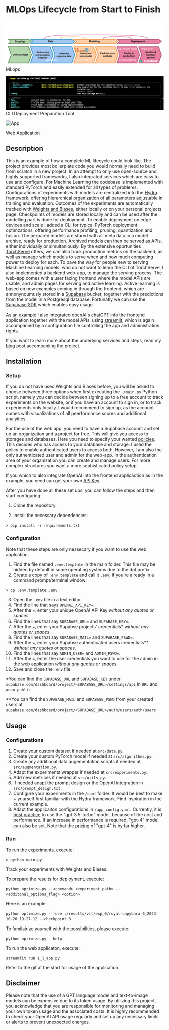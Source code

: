 MLOps Lifecycle from Start to Finish
=================
![Header](imgs/header_mlops.png "ref.: MLops Specialization from deeplearing.ai")
MLops

![Optimize](imgs/optimize.png "CLI deployment optimization")
CLI Deployment Preparation Tool

![App](imgs/app.gif "Web Application")

Web Application


Description
-----------------
This is an example of how a complete ML lifecycle could look like. The project 
provides most boilerplate code you would normally need to build from scratch in 
a new project. In an attempt to only use open-source and highly supported 
frameworks, I also integrated services which are easy to use and configure. For 
Machine Learning the codebase is implemented with standard PyTorch and easily 
extended for all types of problems. Configurations of experiments with models 
are centralized into the 
[Hydra](https://github.com/facebookresearch/hydra) framework, offering 
hierarchical organization of all parameters adjustable in training and 
evaluation. Outcomes of the experiments are automatically tracked with 
[Weights and Biases](https://wandb.ai/site), either locally or on your personal
projects page. Checkpoints of models are stored locally and can be used
after the modelling part is done for deployment. To enable deployment on edge
devices and scale I added a CLI for typical PyTorch deployment optimzations, 
offering performance profiling, pruning, quantization and fusion. The perpared
models are stored with all meta data in a model archive, ready for production.
Archived models can then be served as APIs, either individually or 
simultaniously. By the extensive opprtunities 
[TorchServe](https://pytorch.org/serve/getting_started.html) offers, we can also 
track production metrics on the backend, as well as manage which models to serve
when and how much computing power to deploy for each. To pave the way for 
people new to serving Machine Learning models, who do not want to learn the CLI
of TorchServe, I also implemented a backend web-app, to manage the serving 
process. The web-app comes with a user facing frontend where the model APIs are
usable, and admin pages for serving and active learning. Active learning is
based on new examples coming in through the frontend, which are annonynoumusly 
stored in a [Supabase](https://supabase.com/docs) bucket, together with the 
predictions from the model in a Postgresql database. Fortunatly we can use the 
[Supabase SDK](https://supabase.com/docs/reference/python/introduction) which 
enables easy usage.

As an example I also integrated openAI's [chatGPT](https://openai.com/chatgpt) 
into the frontend application together with the model APIs, using 
[streamlit](https://streamlit.io/), which is again accompanied by a 
configuration file controlling the app and administration rights.

If you want to learn more about the underlying services and steps, read my [blog](https://philippmoehl.github.io/)
post accompaniing the project.

Installation
---------------

### Setup
If you do not have used Weights and Biases before, you will be asked to choose
between three options when first executing the `./main.py` Python script, namely
you can decide between signing up to a free account to track experiments on the 
website, or if you have an account to sign in, or to track experiments only 
locally. I would recommend to sign up, as the account comes with visualizations
of all peerformance scores and additional analyitics.

For the use of the web app, you need to have a Supabase account and set up an
organization and a project for free. This will give you access to storages and 
databases. Here you need to specify your wanted 
[policies](https://supabase.com/docs/learn/auth-deep-dive/auth-policies). This
decides who has access to your database and storage. I used the policy to 
enable authenticated users to access both. However, I am also the only 
authenticated user and admin for the web-app. In the authentication area of 
your organization you can create and manage users. For more complex structures
you want a more sophisticated policy setup.

If you which to also integrate OpenAI into the frontend applicaotion as in the
example, you need can get your own 
[API Key](https://platform.openai.com/account/api-keys).

After you have done all these set ups, you can follow the steps and then start
configuring:

1. Clone the repository.

2. Install the necessary dependencies:

`> pip install -r requirements.txt`


### Configuration

Note that these steps are only nessecary if you want to use the web applcation.

1. Find the file named `.env.template` in the main folder. This file may
    be hidden by default in some operating systems due to the dot prefix.
2. Create a copy of `.env.template` and call it `.env`;
    if you're already in a command prompt/terminal window:
    
`> cp .env.template .env`.

3. Open the `.env` file in a text editor.
4. Find the line that says `OPENAI_API_KEY=`.
5. After the `=`, enter your unique OpenAI API Key *without any quotes or spaces*.
6. Find the lines that say `SUPABASE_URL=` and `SUPABASE_KEY=`.
7. After the `=`, enter your Supabse projects' credentials* *without any quotes or spaces*.
6. Find the lines that say `SUPABASE_MAIL=` and `SUPABASE_PSWD=`.
8. After the `=`, enter your Supabse authenticated users credentials** *without any quotes or spaces*.
9. Find the lines that say `ADMIN_USER=` and `ADMIN_PSWD=`.
10. After the `=`, enter the user credentials you want to use for the admin in the web application *without any quotes or spaces*.
11. Save and close the `.env` file.

*You can find the `SUPABASE_URL` and `SUPABASE_KEY` under
`supabase.com/dashboard/project/<SUPABASE_URL>/settings/api` in `URL` and 
`anon public`

**You can find the `SUPABASE_MAIL` and `SUPABASE_PSWD` from your created users
at `supabase.com/dashboard/project/<SUPABASE_URL>/auth/users/auth/users`


Usage
-----------------

### Configurations

1. Create your custom dataset if needed at `src/data.py`.
2. Create your custom PyTorch model if needed at `src/algorithms.py`.
3. Create any additional data augementation scripts if needed at `src/augmentation.py`.
4. Adapt the experiments wrapper if needed at `src/experiments.py`.
5. Add new metrices if needed at `src/utils.py`.
6. If needed adapt the prompt design or the OpenAI integration in `src/prompt_design.txt`.
7. Configure your experiments in the `/conf` folder. It would be best to make +
yourself first familiar with the Hydra framework. Find inspiration in the 
current example.
8. Adapt the applicaiton configurations in `/app_config.yaml`. Currently, it is [best 
practice](https://platform.openai.com/docs/guides/gpt) to use the "gpt-3.5-turbo" model, because of the cost and 
performance. If an increase in performance is required, "gpt-4" model can also be set. Note that
the [pricing](https://openai.com/pricing) of "gpt-4" is by far higher.

### Run
To run the experiments, execute:

`> python main.py`

Track your experiments with Weights and Biases.

To prepare the results for deployment, execute:

`python optimize.py --<command> <experiment_path> --<additonal_options_flag> <option>`

Here is an example: 

`python optimize.py --fuse ./results/vit/exp_0/royal-capybara-6_2023-10-20_19-27-12 --checkpoint 3`

To familairize yourself with the possibilities, please execute:

`python optimize.py --help`

To run the web applicaton, execute:

`streamlit run 1_🤖_app.py`

Refer to the gif at the start for usage of the application.

Disclaimer
---------------
Please note that the use of a GPT language model and text-to-image models can be expensive due to its token usage. By utilizing this project, 
you acknowledge that you are responsible for monitoring and managing your own token usage and the associated costs. It 
is highly recommended to check your OpenAI API usage regularly and set up any necessary limits or alerts to prevent unexpected charges.